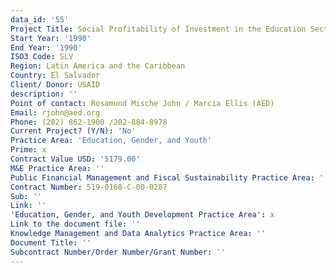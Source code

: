 ```yaml
---
data_id: '55'
Project Title: Social Profitability of Investment in the Education Sector
Start Year: '1990'
End Year: '1990'
ISO3 Code: SLV
Region: Latin America and the Caribbean
Country: El Salvador
Client/ Donor: USAID
description: ''
Point of contact: Rosamund Mische John / Marcia Ellis (AED)
Email: rjohn@aed.org
Phone: (202) 862-1900 /202-884-8978
Current Project? (Y/N): 'No'
Practice Area: 'Education, Gender, and Youth'
Prime: x
Contract Value USD: '5179.00'
M&E Practice Area: ''
Public Financial Management and Fiscal Sustainability Practice Area: ''
Contract Number: 519-0168-C-00-0287
Sub: ''
Link: ''
'Education, Gender, and Youth Development Practice Area': x
Link to the document file: ''
Knowledge Management and Data Analytics Practice Area: ''
Document Title: ''
Subcontract Number/Order Number/Grant Number: ''
---
```

